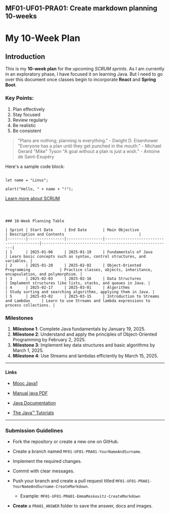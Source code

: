 ## MF01-UF01-PRA01: Create markdown planning 10-weeks

# My 10-Week Plan

## Introduction

This is my **10-week plan** for the upcoming *SCRUM sprints*.
As I am currently in an exploratory phase, I have focused it on learning Java. But I need to go over this document once classes begin to incorporate **React** and **Spring Boot**.


### Key Points:
1. Plan effectively
2. Stay focused
3. Review regularly
4. Be realistic 
5. Be consistent

> "Plans are nothing; planning is everything." - Dwight D. Eisenhower
> "Everyone has a plan until they get punched in the mouth." - Michael Gerard "Mike" Tyson 
> "A goal without a plan is just a wish." - Antoine de Saint-Exupéry

Here's a sample code block:
```

let name = "Linus";

alert("Hello, " + name + "!");

```
[Learn more about SCRUM](https://www.scrum.org/)
```



### 10-Week Planning Table

| Sprint | Start Date     | End Date       | Main Objective                          | Description and Contents                                 |
|--------|----------------|----------------|-----------------------------------------|---------------------------------------------------------|
| 1      | 2025-01-06     | 2025-01-19     | Fundamentals of Java                    | Learn basic concepts such as syntax, control structures, and variables. |
| 2      | 2025-01-20     | 2025-02-02     | Object-Oriented Programming             | Practice classes, objects, inheritance, encapsulation, and polymorphism. |
| 3      | 2025-02-03     | 2025-02-16     | Data Structures                         | Implement structures like lists, stacks, and queues in Java. |
| 4      | 2025-02-17     | 2025-03-01     | Algorithms                              | Study sorting and searching algorithms, applying them in Java. |
| 5      | 2025-03-02     | 2025-03-15     | Introduction to Streams and Lambdas     | Learn to use Streams and lambda expressions to process collections. |

```


### Milestones
1. **Milestone 1**: Complete Java fundamentals by January 19, 2025.
2. **Milestone 2**: Understand and apply the principles of Object-Oriented Programming by February 2, 2025.
3. **Milestone 3**: Implement key data structures and basic algorithms by March 1, 2025.
4. **Milestone 4**: Use Streams and lambdas efficiently by March 15, 2025.

---

#### Links

- [Mooc Java1](https://github.com/devoxx/JavaRoadmap?tab=readme-ov-file)

- [Manual java PDF](https://www.hannesfelixmueller.com/pdf/courses/5c811e65951c4-Java%20desde%20Cero.pdf)

- [Java Documentation](https://docs.oracle.com/en/java/)

- [The Java™ Tutorials](https://docs.oracle.com/javase/tutorial/)

---

### Submission Guidelines

- Fork the repository or create a new one on GitHub.

- Create a branch named `MF01-UF01-PRA01-YourNameAndSurname`.

- Implement the required changes.

- Commit with clear messages.

- Push your branch and create a pull request titled `MF01-UF01-PRA01-YourNameAndSurname-CreateMarkdown`.
  
  - Example: `MF01-UF01-PRA01-EmmaMoskovitz-CreateMarkdown`

- **Create** a `PRA01_ANSWER` folder to save the answer, docs and images.

